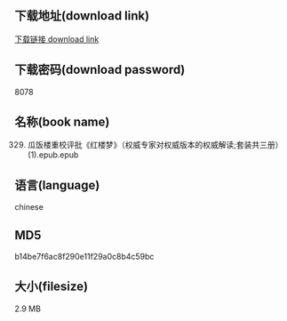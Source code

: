 ## 下载地址(download link)
[下载链接 download link](https://voluble-croquembouche-d321dc.netlify.app/?s=0329.+%E7%93%9C%E9%A5%AD%E6%A5%BC%E9%87%8D%E6%A0%A1%E8%AF%84%E6%89%B9%E3%80%8A%E7%BA%A2%E6%A5%BC%E6%A2%A6%E3%80%8B%EF%BC%88%E6%9D%83%E5%A8%81%E4%B8%93%E5%AE%B6%E5%AF%B9%E6%9D%83%E5%A8%81%E7%89%88%E6%9C%AC%E7%9A%84%E6%9D%83%E5%A8%81%E8%A7%A3%E8%AF%BB%3B%E5%A5%97%E8%A3%85%E5%85%B1%E4%B8%89%E5%86%8C%EF%BC%89%281%29.epub)

## 下载密码(download password)
8078

## 名称(book name)
0329. 瓜饭楼重校评批《红楼梦》（权威专家对权威版本的权威解读;套装共三册）(1).epub.epub

## 语言(language)
chinese

## MD5
b14be7f6ac8f290e11f29a0c8b4c59bc

## 大小(filesize)
2.9 MB
